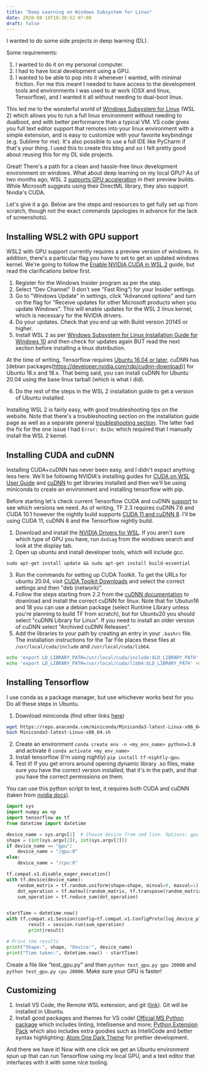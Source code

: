 ```yaml
---
title: "Deep Learning on Windows Subsystem for Linux"
date: 2020-08-16T18:30:52-07:00
draft: false
---
```


I wanted to do some side projects in deep learning (DL).

Some requirements:

1. I wanted to do it on my personal computer.
2. I had to have local development using a GPU.
3. I wanted to be able to pop into it whenever I wanted, with minimal friction. For me this meant I needed to have access to the development tools and environments I was used to at work (OSX and linux, Tensorflow), and I wanted it all without needing to dual-boot linux.

This led me to the wonderful world of [Windows Subsystem for Linux](https://docs.microsoft.com/en-us/windows/wsl/about) (WSL 2) which allows you to run a full linux environment without needing to dualboot, and with better performance than a typical VM. VS code gives you full text editor support that remotes into your linux environment with a simple extension, and is easy to customize with your favorite keybindings (e.g. Sublime for me). It's also possible to use a full IDE like PyCharm if that's your thing. I used this to create this blog and so I felt pretty good about reusing this for my DL side projects.

Great! There's a path for a clean and hassle-free linux development environment on windows. What about deep learning on my local GPU? As of two months ago, WSL 2 [supports GPU acceleration](https://blogs.windows.com/windowsdeveloper/2020/06/17/gpu-accelerated-ml-training-inside-the-windows-subsystem-for-linux/) in their preview builds. While Microsoft suggests using their DirectML library, they also support Nvidia's CUDA.

Let's give it a go. Below are the steps and resources to get fully set up from scratch, though not the exact commands (apologies in advance for the lack of screenshots).

## Installing WSL2 with GPU support

WSL2 with GPU support currently requires a preview version of windows. In addition, there's a particular flag you have to set to get an updated windows kernel. We're going to follow the [Enable NVIDIA CUDA in WSL 2](https://docs.microsoft.com/en-gb/windows/win32/direct3d12/gpu-cuda-in-wsl) guide, but read the clarifications below first.

1. Register for the Windows Insider program as per the step.
2. Select "Dev Channel" (I don't see "Fast Ring") for your Insider settings.
3. Go to "Windows Update" in settings, click "Advanced options" and turn on the flag for "Receive updates for other Microsoft products when you update Windows". This will enable updates for the WSL 2 linux kernel, which is necessary for the NVIDIA drivers.
4. Do your updates. Check that you end up with Build version 20145 or higher.
5. Install WSL 2 as per [Windows Subsystem for Linux Installation Guide for Windows 10](https://docs.microsoft.com/en-us/windows/wsl/install-win10) and then check for updates again BUT read the next section before installing a linux distribution.

At the time of writing, Tensorflow requires [Ubuntu 16.04 or later](https://www.tensorflow.org/install), cuDNN has [debian packages(https://developer.nvidia.com/rdp/cudnn-download)] for Ubuntu 16.x and 18.x. That being said, you can install cuDNN for Ubuntu 20.04 using the base linux tarball (which is what I did).

6. Do the rest of the steps in the WSL 2 installation guide to get a version of Ubuntu installed. 

Installing WSL 2 is fairly easy, with good troubleshooting tips on the website. Note that there's a troubleshooting section on the installation guide page as well as a separate general [troubleshooting section](https://docs.microsoft.com/en-us/windows/wsl/troubleshooting). The latter had the fix for the one issue I had `Error: 0x1bc` which required that I manually install the WSL 2 kernel.

## Installing CUDA and cuDNN

Installing CUDA+cuDNN has never been easy, and I didn't expact anything less here. We'll be following NVIDIA's installing guides for [CUDA on WSL User Guide](https://docs.nvidia.com/cuda/wsl-user-guide/index.html) and [cuDNN](https://docs.nvidia.com/deeplearning/cudnn/install-guide/index.html) to get libraries installed and then we'll be using miniconda to create an environment and installing tensorflow with pip.

Before starting let's check current Tensorflow CUDA and cuDNN [support](https://www.tensorflow.org/install/source#gpu) to see which versions we need. As of writing, TF 2.3 requires cuDNN 7.6 and CUDA 10.1 however the nightly build supports [CUDA 11 and cuDNN 8](https://github.com/tensorflow/tensorflow/issues/42047). I'll be using CUDA 11, cuDNN 8 and the Tensorflow nightly build.

1. Download and install the [NVIDIA Drivers for WSL](https://developer.nvidia.com/cuda/wsl). If you aren't sure which type of GPU you have, run `dxdiag` from the windows search and look at the display tab.
2. Open up ubuntu and install developer tools, which will include gcc.

`sudo apt-get install update && sudo apt-get install build-essential`

3. Run the commands for setting up CUDA Toolkit. To get the URLs for ubuntu 20.04, visit [CUDA Toolkit Downloads](https://developer.nvidia.com/cuda-downloads) and select the correct settings and then "deb (network)".
4. Follow the steps starting from 2.2 from the [cuDNN documentation](https://docs.nvidia.com/deeplearning/cudnn/install-guide/index.html) to download and install the correct cuDNN for *linux*. Note that for Ubutun16 and 18 you can use a debian package (select Runtime Library unless you're planning to build TF from scratch), but for Ubuntu20 you should select "cuDNN Library for Linux". If you need to install an older version of cuDNN select "Archived cuDNN Releases". 
5. Add the libraries to your path by creating an entry in your `.bashrc` file. The installation instructions for the Tar File places these files at `/usr/local/cuda/include` and `/usr/local/cuda/lib64`.

```bash
echo 'export LD_LIBRARY_PATH=/usr/local/cuda/include:$LD_LIBRARY_PATH' >> ~/.bashrc
echo 'export LD_LIBRARY_PATH=/usr/local/cuda/lib64:$LD_LIBRARY_PATH' >> ~/.bashrc
```

## Installing Tensorflow

I use conda as a package manager, but use whichever works best for you. Do all these steps in Ubuntu.

1. Download miniconda (find other links [here](https://docs.conda.io/en/latest/miniconda.html))

```bash
wget https://repo.anaconda.com/miniconda/Miniconda3-latest-Linux-x86_64.sh
bash Miniconda3-latest-Linux-x86_64.sh
```

2. Create an environment `conda create env -n <my_env_name> python=3.8` and activate it `conda activate <my_env_name>`
3. Install tensorflow (I'm using nightly) `pip install tf-nightly-gpu`.
4. Test it! If you get errors around opening dynamic library .so files, make sure you have the correct version installed, that it's in the path, and that you have the correct permissions on them.

You can use this python script to test, it requires both CUDA and cuDNN (taken from [nvidia docs](https://docs.nvidia.com/cuda/wsl-user-guide/index.html)).

```python
import sys
import numpy as np
import tensorflow as tf
from datetime import datetime

device_name = sys.argv[1]  # Choose device from cmd line. Options: gpu or cpu
shape = (int(sys.argv[2]), int(sys.argv[2]))
if device_name == "gpu":
    device_name = "/gpu:0"
else:
    device_name = "/cpu:0"

tf.compat.v1.disable_eager_execution()
with tf.device(device_name):
    random_matrix = tf.random.uniform(shape=shape, minval=0, maxval=1)
    dot_operation = tf.matmul(random_matrix, tf.transpose(random_matrix))
    sum_operation = tf.reduce_sum(dot_operation)


startTime = datetime.now()
with tf.compat.v1.Session(config=tf.compat.v1.ConfigProto(log_device_placement=True)) as session:
        result = session.run(sum_operation)
        print(result)

# Print the results
print("Shape:", shape, "Device:", device_name)
print("Time taken:", datetime.now() - startTime)
```

Create a file like "test_gpu.py" and then `python test_gpu.py gpu 20000` and `python test_gpu.py cpu 20000`. Make sure your GPU is faster!

## Customizing

1. Install VS Code, the Remote WSL extension, and git ([link](https://docs.microsoft.com/en-us/windows/wsl/tutorials/wsl-vscode)). Git will be installed in Ubuntu.
2. Install good packages and themes for VS code! [Official MS Python package](https://code.visualstudio.com/docs/editor/intellisense) which includes linting, Intellisense and more; [Python Extension Pack](https://marketplace.visualstudio.com/items?itemName=donjayamanne.python-extension-pack) which also includes extra goodies such as IntelliCode and better syntax highlighting; [Atom One Dark Theme](https://marketplace.visualstudio.com/items?itemName=akamud.vscode-theme-onedark) for prettier development.

And there we have it! Now with one click we get an Ubuntu environment spun up that can run Tensorflow using my local GPU, and a text editor that interfaces with it with some nice tooling.
